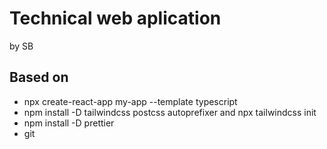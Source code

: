 # Technical web aplication

by SB

## Based on

- npx create-react-app my-app --template typescript
- npm install -D tailwindcss postcss autoprefixer and npx tailwindcss init
- npm install -D prettier
- git

